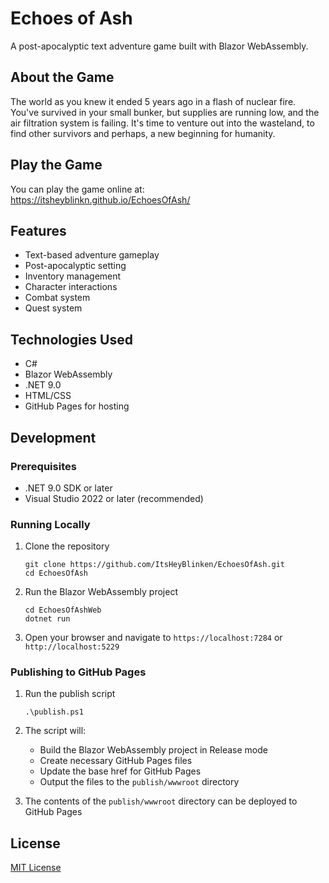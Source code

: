 # Echoes of Ash

A post-apocalyptic text adventure game built with Blazor WebAssembly.

## About the Game

The world as you knew it ended 5 years ago in a flash of nuclear fire. You've survived in your small bunker, but supplies are running low, and the air filtration system is failing. It's time to venture out into the wasteland, to find other survivors and perhaps, a new beginning for humanity.

## Play the Game

You can play the game online at: https://itsheyblinkn.github.io/EchoesOfAsh/

## Features

- Text-based adventure gameplay
- Post-apocalyptic setting
- Inventory management
- Character interactions
- Combat system
- Quest system

## Technologies Used

- C#
- Blazor WebAssembly
- .NET 9.0
- HTML/CSS
- GitHub Pages for hosting

## Development

### Prerequisites

- .NET 9.0 SDK or later
- Visual Studio 2022 or later (recommended)

### Running Locally

1. Clone the repository
   ```
   git clone https://github.com/ItsHeyBlinken/EchoesOfAsh.git
   cd EchoesOfAsh
   ```

2. Run the Blazor WebAssembly project
   ```
   cd EchoesOfAshWeb
   dotnet run
   ```

3. Open your browser and navigate to `https://localhost:7284` or `http://localhost:5229`

### Publishing to GitHub Pages

1. Run the publish script
   ```
   .\publish.ps1
   ```

2. The script will:
   - Build the Blazor WebAssembly project in Release mode
   - Create necessary GitHub Pages files
   - Update the base href for GitHub Pages
   - Output the files to the `publish/wwwroot` directory

3. The contents of the `publish/wwwroot` directory can be deployed to GitHub Pages

## License

[MIT License](LICENSE)
